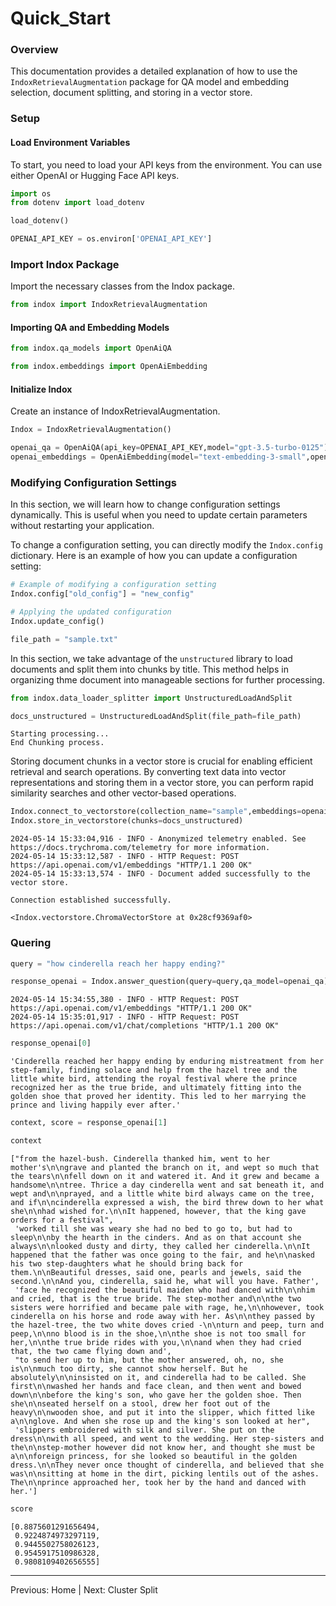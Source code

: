 # Quick\_Start

### Overview

This documentation provides a detailed explanation of how to use the `IndoxRetrievalAugmentation` package for QA model and embedding selection, document splitting, and storing in a vector store.

### Setup

#### Load Environment Variables

To start, you need to load your API keys from the environment. You can use either OpenAI or Hugging Face API keys.

```python
import os
from dotenv import load_dotenv

load_dotenv()

OPENAI_API_KEY = os.environ['OPENAI_API_KEY']
```

### Import Indox Package

Import the necessary classes from the Indox package.

```python
from indox import IndoxRetrievalAugmentation
```

#### Importing QA and Embedding Models

```python
from indox.qa_models import OpenAiQA
```

```python
from indox.embeddings import OpenAiEmbedding
```

#### Initialize Indox

Create an instance of IndoxRetrievalAugmentation.

```python
Indox = IndoxRetrievalAugmentation()
```

```python
openai_qa = OpenAiQA(api_key=OPENAI_API_KEY,model="gpt-3.5-turbo-0125")
openai_embeddings = OpenAiEmbedding(model="text-embedding-3-small",openai_api_key=OPENAI_API_KEY)
```

### Modifying Configuration Settings

In this section, we will learn how to change configuration settings dynamically. This is useful when you need to update certain parameters without restarting your application.

To change a configuration setting, you can directly modify the `Indox.config` dictionary. Here is an example of how you can update a configuration setting:

```python
# Example of modifying a configuration setting
Indox.config["old_config"] = "new_config"

# Applying the updated configuration
Indox.update_config()
```

```python
file_path = "sample.txt"
```

In this section, we take advantage of the `unstructured` library to load documents and split them into chunks by title. This method helps in organizing thme document into manageable sections for further processing.

```python
from indox.data_loader_splitter import UnstructuredLoadAndSplit
```

```python
docs_unstructured = UnstructuredLoadAndSplit(file_path=file_path)
```

```
Starting processing...
End Chunking process.
```

Storing document chunks in a vector store is crucial for enabling efficient retrieval and search operations. By converting text data into vector representations and storing them in a vector store, you can perform rapid similarity searches and other vector-based operations.

```python
Indox.connect_to_vectorstore(collection_name="sample",embeddings=openai_embeddings)
Indox.store_in_vectorstore(chunks=docs_unstructured)
```

```
2024-05-14 15:33:04,916 - INFO - Anonymized telemetry enabled. See                     https://docs.trychroma.com/telemetry for more information.
2024-05-14 15:33:12,587 - INFO - HTTP Request: POST https://api.openai.com/v1/embeddings "HTTP/1.1 200 OK"
2024-05-14 15:33:13,574 - INFO - Document added successfully to the vector store.

Connection established successfully.

<Indox.vectorstore.ChromaVectorStore at 0x28cf9369af0>
```

### Quering

```python
query = "how cinderella reach her happy ending?"
```

```python
response_openai = Indox.answer_question(query=query,qa_model=openai_qa)
```

```
2024-05-14 15:34:55,380 - INFO - HTTP Request: POST https://api.openai.com/v1/embeddings "HTTP/1.1 200 OK"
2024-05-14 15:35:01,917 - INFO - HTTP Request: POST https://api.openai.com/v1/chat/completions "HTTP/1.1 200 OK"
```

```python
response_openai[0]
```

```
'Cinderella reached her happy ending by enduring mistreatment from her step-family, finding solace and help from the hazel tree and the little white bird, attending the royal festival where the prince recognized her as the true bride, and ultimately fitting into the golden shoe that proved her identity. This led to her marrying the prince and living happily ever after.'
```

```python
context, score = response_openai[1]
```

```python
context
```

```
["from the hazel-bush. Cinderella thanked him, went to her mother's\n\ngrave and planted the branch on it, and wept so much that the tears\n\nfell down on it and watered it. And it grew and became a handsome\n\ntree. Thrice a day cinderella went and sat beneath it, and wept and\n\nprayed, and a little white bird always came on the tree, and if\n\ncinderella expressed a wish, the bird threw down to her what she\n\nhad wished for.\n\nIt happened, however, that the king gave orders for a festival",
 'worked till she was weary she had no bed to go to, but had to sleep\n\nby the hearth in the cinders. And as on that account she always\n\nlooked dusty and dirty, they called her cinderella.\n\nIt happened that the father was once going to the fair, and he\n\nasked his two step-daughters what he should bring back for them.\n\nBeautiful dresses, said one, pearls and jewels, said the second.\n\nAnd you, cinderella, said he, what will you have. Father',
 'face he recognized the beautiful maiden who had danced with\n\nhim and cried, that is the true bride. The step-mother and\n\nthe two sisters were horrified and became pale with rage, he,\n\nhowever, took cinderella on his horse and rode away with her. As\n\nthey passed by the hazel-tree, the two white doves cried -\n\nturn and peep, turn and peep,\n\nno blood is in the shoe,\n\nthe shoe is not too small for her,\n\nthe true bride rides with you,\n\nand when they had cried that, the two came flying down and',
 "to send her up to him, but the mother answered, oh, no, she is\n\nmuch too dirty, she cannot show herself. But he absolutely\n\ninsisted on it, and cinderella had to be called. She first\n\nwashed her hands and face clean, and then went and bowed down\n\nbefore the king's son, who gave her the golden shoe. Then she\n\nseated herself on a stool, drew her foot out of the heavy\n\nwooden shoe, and put it into the slipper, which fitted like a\n\nglove. And when she rose up and the king's son looked at her",
 'slippers embroidered with silk and silver. She put on the dress\n\nwith all speed, and went to the wedding. Her step-sisters and the\n\nstep-mother however did not know her, and thought she must be a\n\nforeign princess, for she looked so beautiful in the golden dress.\n\nThey never once thought of cinderella, and believed that she was\n\nsitting at home in the dirt, picking lentils out of the ashes. The\n\nprince approached her, took her by the hand and danced with her.']
```

```python
score
```

```
[0.8875601291656494,
 0.9224874973297119,
 0.9445502758026123,
 0.9545917510986328,
 0.9808109402656555]
```

***

Previous: Home | Next: Cluster Split

